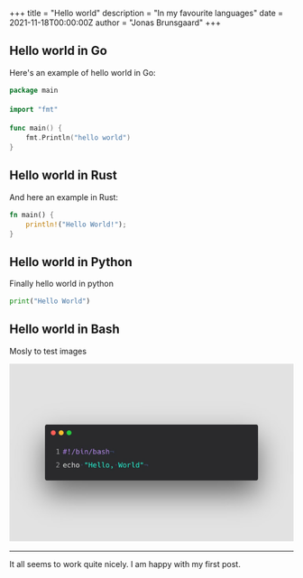 +++
title = "Hello world"
description = "In my favourite languages"
date = 2021-11-18T00:00:00Z
author = "Jonas Brunsgaard"
+++

## Hello world in Go

Here's an example of hello world in Go:

```go
package main

import "fmt"

func main() {
    fmt.Println("hello world")
}
```

## Hello world in Rust

And here an example in Rust:

```rust
fn main() {
    println!("Hello World!");
}
```

## Hello world in Python

Finally hello world in python

```python
print("Hello World")
```

## Hello world in Bash

Mosly to test images

![hello world bash](/img/hello-world-bash.jpeg#align-center)

---
It all seems to work quite nicely. I am happy with my first post.
